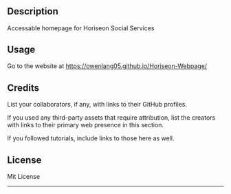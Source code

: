 # <Horiseon Home Page>

## Description

Accessable homepage for Horiseon Social Services

## Usage

Go to the website at https://owenlang05.github.io/Horiseon-Webpage/

## Credits

List your collaborators, if any, with links to their GitHub profiles.

If you used any third-party assets that require attribution, list the creators with links to their primary web presence in this section.

If you followed tutorials, include links to those here as well.

## License

Mit License

---